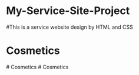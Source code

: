 # My-Service-Site-Project
#This is a service website design by HTML and CSS
# Cosmetics
#   C o s m e t i c s  
 # Cosmetics
